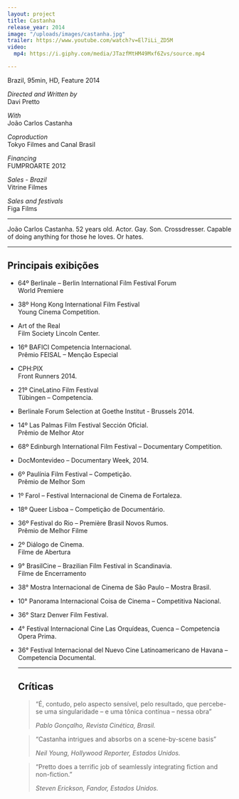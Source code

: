 ```yaml
---
layout: project
title: Castanha
release_year: 2014
image: "/uploads/images/castanha.jpg"
trailer: https://www.youtube.com/watch?v=El7iLi_ZD5M
video:
  mp4: https://i.giphy.com/media/JTazfMtHM49Mxf6Zvs/source.mp4

---
```

Brazil, 95min, HD, Feature 2014

_Directed and Written by_  
Davi Pretto

_With_  
João Carlos Castanha

_Coproduction_  
Tokyo Filmes and Canal Brasil

_Financing_  
FUMPROARTE 2012

_Sales - Brazil_  
Vitrine Filmes

_Sales and festivals_  
Figa Films

***

João Carlos Castanha. 52 years old. Actor. Gay. Son. Crossdresser. Capable of doing anything for those he loves. Or hates.

***

## Principais exibições

* 64º Berlinale – Berlin International Film Festival Forum  
  World Premiere
* 38º Hong Kong International Film Festival  
  Young Cinema Competition.
* Art of the Real  
  Film Society Lincoln Center.
* 16º BAFICI Competencia Internacional.  
  Prêmio FEISAL – Menção Especial
* CPH:PIX  
  Front Runners 2014.
* 21º CineLatino Film Festival  
  Tübingen – Competencia.
* Berlinale Forum Selection at Goethe Institut - Brussels 2014.
* 14º Las Palmas Film Festival Sección Oficial.  
  Prêmio de Melhor Ator
* 68º Edinburgh International Film Festival – Documentary Competition.
* DocMontevideo – Documentary Week, 2014.
* 6º Paulínia Film Festival – Competição.  
  Prêmio de Melhor Som
* 1º Farol – Festival Internacional de Cinema de Fortaleza.
* 18º Queer Lisboa – Competição de Documentário.
* 36º Festival do Rio – Première Brasil Novos Rumos.  
  Prêmio de Melhor Filme
* 2º Diálogo de Cinema.  
  Filme de Abertura
* 9° BrasilCine – Brazilian Film Festival in Scandinavia.  
  Filme de Encerramento
* 38° Mostra Internacional de Cinema de São Paulo – Mostra Brasil.
* 10° Panorama Internacional Coisa de Cinema – Competitiva Nacional.
* 36° Starz Denver Film Festival.
* 4° Festival Internacional Cine Las Orquídeas, Cuenca – Competencia Opera Prima.
* 36° Festival Internacional del Nuevo Cine Latinoamericano de Havana – Competencia Documental.

  ***

  ## Críticas

  > “É, contudo, pelo aspecto sensível, pelo resultado, que percebe-se uma singularidade – e uma tônica contínua – nessa obra”
  >
  > _Pablo Gonçalho, Revista Cinética, Brasil._

  > “Castanha intrigues and absorbs on a scene-by-scene basis”
  >
  > _Neil Young, Hollywood Reporter, Estados Unidos._

  > “Pretto does a terrific job of seamlessly integrating fiction and non-fiction.”
  >
  > _Steven Erickson, Fandor, Estados Unidos._